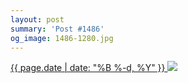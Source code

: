 ```yaml
---
layout: post
summary: 'Post #1486'
og_image: 1486-1280.jpg
---
```


<p>
 <time>
  <a href="/1486">
   {{ page.date | date: "%B %-d, %Y" }}
  </a>
 </time>
 <a href="/1486">
  <img sizes="(min-width: 700px) 50vw, calc(100vw - 2rem)" src="{{ site.assets_url }}/1486-640.jpg" srcset="{{ site.assets_url }}/1486-320.jpg 320w, {{ site.assets_url }}/1486-640.jpg 640w, {{ site.assets_url }}/1486-960.jpg 960w, {{ site.assets_url }}/1486-1280.jpg 1280w"/>
 </a>
</p>
